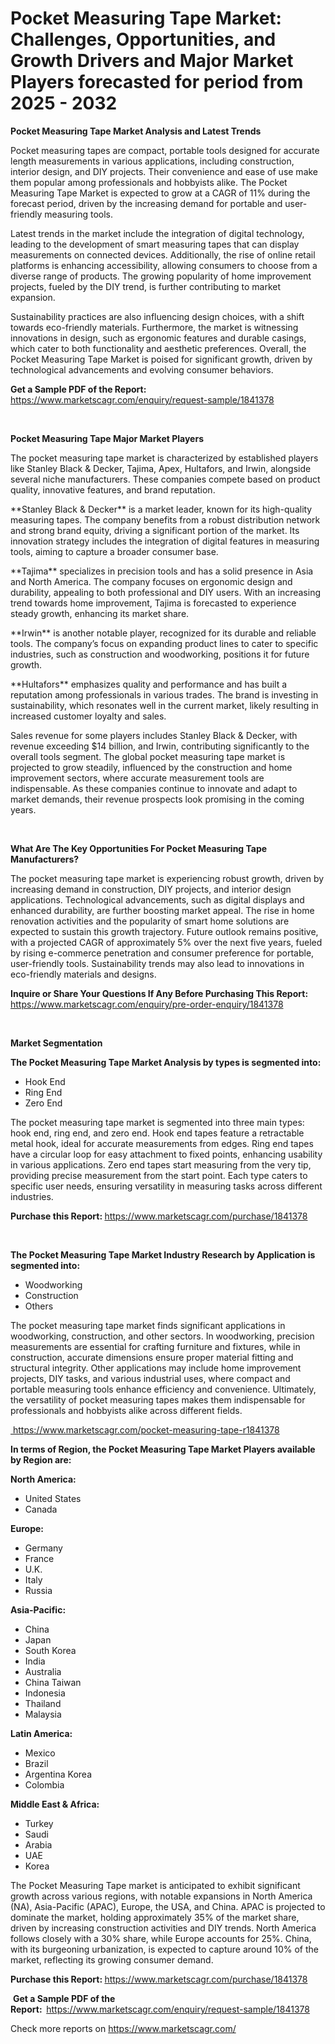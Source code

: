 <p><h1>Pocket Measuring Tape Market: Challenges, Opportunities, and Growth Drivers and Major Market Players forecasted for period from 2025 - 2032</h1></p><p><strong>Pocket Measuring Tape Market Analysis and Latest Trends</strong></p>
<p><p>Pocket measuring tapes are compact, portable tools designed for accurate length measurements in various applications, including construction, interior design, and DIY projects. Their convenience and ease of use make them popular among professionals and hobbyists alike. The Pocket Measuring Tape Market is expected to grow at a CAGR of 11% during the forecast period, driven by the increasing demand for portable and user-friendly measuring tools.</p><p>Latest trends in the market include the integration of digital technology, leading to the development of smart measuring tapes that can display measurements on connected devices. Additionally, the rise of online retail platforms is enhancing accessibility, allowing consumers to choose from a diverse range of products. The growing popularity of home improvement projects, fueled by the DIY trend, is further contributing to market expansion.</p><p>Sustainability practices are also influencing design choices, with a shift towards eco-friendly materials. Furthermore, the market is witnessing innovations in design, such as ergonomic features and durable casings, which cater to both functionality and aesthetic preferences. Overall, the Pocket Measuring Tape Market is poised for significant growth, driven by technological advancements and evolving consumer behaviors.</p></p>
<p><strong>Get a Sample PDF of the Report:&nbsp;</strong> <a href="https://www.marketscagr.com/enquiry/request-sample/1841378?utm_campaign=1879&utm_medium=2&utm_source=Github&utm_content=ia&utm_term=07022025&utm_id=pocket-measuring-tape">https://www.marketscagr.com/enquiry/request-sample/1841378</a></p>
<p>&nbsp;</p>
<p><strong>Pocket Measuring Tape Major Market Players</strong></p>
<p><p>The pocket measuring tape market is characterized by established players like Stanley Black & Decker, Tajima, Apex, Hultafors, and Irwin, alongside several niche manufacturers. These companies compete based on product quality, innovative features, and brand reputation.</p><p>**Stanley Black & Decker** is a market leader, known for its high-quality measuring tapes. The company benefits from a robust distribution network and strong brand equity, driving a significant portion of the market. Its innovation strategy includes the integration of digital features in measuring tools, aiming to capture a broader consumer base.</p><p>**Tajima** specializes in precision tools and has a solid presence in Asia and North America. The company focuses on ergonomic design and durability, appealing to both professional and DIY users. With an increasing trend towards home improvement, Tajima is forecasted to experience steady growth, enhancing its market share.</p><p>**Irwin** is another notable player, recognized for its durable and reliable tools. The company’s focus on expanding product lines to cater to specific industries, such as construction and woodworking, positions it for future growth. </p><p>**Hultafors** emphasizes quality and performance and has built a reputation among professionals in various trades. The brand is investing in sustainability, which resonates well in the current market, likely resulting in increased customer loyalty and sales.</p><p>Sales revenue for some players includes Stanley Black & Decker, with revenue exceeding $14 billion, and Irwin, contributing significantly to the overall tools segment. The global pocket measuring tape market is projected to grow steadily, influenced by the construction and home improvement sectors, where accurate measurement tools are indispensable. As these companies continue to innovate and adapt to market demands, their revenue prospects look promising in the coming years.</p></p>
<p>&nbsp;</p>
<p><strong>What Are The Key Opportunities For Pocket Measuring Tape Manufacturers?</strong></p>
<p><p>The pocket measuring tape market is experiencing robust growth, driven by increasing demand in construction, DIY projects, and interior design applications. Technological advancements, such as digital displays and enhanced durability, are further boosting market appeal. The rise in home renovation activities and the popularity of smart home solutions are expected to sustain this growth trajectory. Future outlook remains positive, with a projected CAGR of approximately 5% over the next five years, fueled by rising e-commerce penetration and consumer preference for portable, user-friendly tools. Sustainability trends may also lead to innovations in eco-friendly materials and designs.</p></p>
<p><strong>Inquire or Share Your Questions If Any Before Purchasing This Report:</strong> <a href="https://www.marketscagr.com/enquiry/pre-order-enquiry/1841378?utm_campaign=1879&utm_medium=2&utm_source=Github&utm_content=ia&utm_term=07022025&utm_id=pocket-measuring-tape">https://www.marketscagr.com/enquiry/pre-order-enquiry/1841378</a></p>
<p>&nbsp;</p>
<p><strong>Market Segmentation</strong></p>
<p><strong>The Pocket Measuring Tape Market Analysis by types is segmented into:</strong></p>
<p><ul><li>Hook End</li><li>Ring End</li><li>Zero End</li></ul></p>
<p><p>The pocket measuring tape market is segmented into three main types: hook end, ring end, and zero end. Hook end tapes feature a retractable metal hook, ideal for accurate measurements from edges. Ring end tapes have a circular loop for easy attachment to fixed points, enhancing usability in various applications. Zero end tapes start measuring from the very tip, providing precise measurement from the start point. Each type caters to specific user needs, ensuring versatility in measuring tasks across different industries.</p></p>
<p><strong>Purchase this Report:&nbsp;</strong><a href="https://www.marketscagr.com/purchase/1841378?utm_campaign=1879&utm_medium=2&utm_source=Github&utm_content=ia&utm_term=07022025&utm_id=pocket-measuring-tape">https://www.marketscagr.com/purchase/1841378</a></p>
<p>&nbsp;</p>
<p><strong>The Pocket Measuring Tape Market Industry Research by Application is segmented into:</strong></p>
<p><ul><li>Woodworking</li><li>Construction</li><li>Others</li></ul></p>
<p><p>The pocket measuring tape market finds significant applications in woodworking, construction, and other sectors. In woodworking, precision measurements are essential for crafting furniture and fixtures, while in construction, accurate dimensions ensure proper material fitting and structural integrity. Other applications may include home improvement projects, DIY tasks, and various industrial uses, where compact and portable measuring tools enhance efficiency and convenience. Ultimately, the versatility of pocket measuring tapes makes them indispensable for professionals and hobbyists alike across different fields.</p></p>
<p><a href="https://www.marketscagr.com/pocket-measuring-tape-r1841378?utm_campaign=1879&utm_medium=2&utm_source=Github&utm_content=ia&utm_term=07022025&utm_id=pocket-measuring-tape">&nbsp;https://www.marketscagr.com/pocket-measuring-tape-r1841378</a></p>
<p><strong>In terms of Region, the Pocket Measuring Tape Market Players available by Region are:</strong></p>
<p>
    <p> <strong> North America: </strong>
        <ul>
            <li>United States</li>
            <li>Canada</li>
        </ul>
        </p> 
    <p> <strong> Europe: </strong>
        <ul>
            <li>Germany</li>
            <li>France</li>
            <li>U.K.</li>
            <li>Italy</li>
            <li>Russia</li>
        </ul>
        </p> 
    <p> <strong> Asia-Pacific: </strong>
        <ul>
            <li>China</li>
            <li>Japan</li>
            <li>South Korea</li>
            <li>India</li>
            <li>Australia</li>
            <li>China Taiwan</li>
            <li>Indonesia</li>
            <li>Thailand</li>
            <li>Malaysia</li>
        </ul>
        </p> 
    <p> <strong> Latin America: </strong>
        <ul>
            <li>Mexico</li>
            <li>Brazil</li>
            <li>Argentina Korea</li>
            <li>Colombia</li>
        </ul>
        </p> 
    <p> <strong> Middle East & Africa: </strong>
        <ul>
            <li>Turkey</li>
            <li>Saudi</li>
            <li>Arabia</li>
            <li>UAE</li>
            <li>Korea</li>
        </ul>
    </p>
    </p>
<p><p>The Pocket Measuring Tape market is anticipated to exhibit significant growth across various regions, with notable expansions in North America (NA), Asia-Pacific (APAC), Europe, the USA, and China. APAC is projected to dominate the market, holding approximately 35% of the market share, driven by increasing construction activities and DIY trends. North America follows closely with a 30% share, while Europe accounts for 25%. China, with its burgeoning urbanization, is expected to capture around 10% of the market, reflecting its growing consumer demand.</p></p>
<p><strong>Purchase this Report: </strong><a href="https://www.marketscagr.com/purchase/1841378?utm_campaign=1879&utm_medium=2&utm_source=Github&utm_content=ia&utm_term=07022025&utm_id=pocket-measuring-tape">https://www.marketscagr.com/purchase/1841378</a></p>
<p>&nbsp;<strong>Get a Sample PDF of the Report:&nbsp;&nbsp;</strong><a href="https://www.marketscagr.com/enquiry/request-sample/1841378?utm_campaign=1879&utm_medium=2&utm_source=Github&utm_content=ia&utm_term=07022025&utm_id=pocket-measuring-tape">https://www.marketscagr.com/enquiry/request-sample/1841378</a></p>
<p><strong></strong></p>
<p>Check more reports on <a href="https://www.marketscagr.com/?utm_campaign=1879&utm_medium=2&utm_source=Github&utm_content=ia&utm_term=07022025&utm_id=pocket-measuring-tape">https://www.marketscagr.com/</a></p>